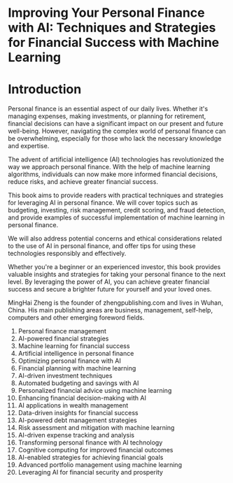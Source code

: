 # Improving Your Personal Finance with AI: Techniques and Strategies for Financial Success with Machine Learning

# Introduction

Personal finance is an essential aspect of our daily lives. Whether it's managing expenses, making investments, or planning for retirement, financial decisions can have a significant impact on our present and future well-being. However, navigating the complex world of personal finance can be overwhelming, especially for those who lack the necessary knowledge and expertise.

The advent of artificial intelligence (AI) technologies has revolutionized the way we approach personal finance. With the help of machine learning algorithms, individuals can now make more informed financial decisions, reduce risks, and achieve greater financial success.

This book aims to provide readers with practical techniques and strategies for leveraging AI in personal finance. We will cover topics such as budgeting, investing, risk management, credit scoring, and fraud detection, and provide examples of successful implementation of machine learning in personal finance.

We will also address potential concerns and ethical considerations related to the use of AI in personal finance, and offer tips for using these technologies responsibly and effectively.

Whether you're a beginner or an experienced investor, this book provides valuable insights and strategies for taking your personal finance to the next level. By leveraging the power of AI, you can achieve greater financial success and secure a brighter future for yourself and your loved ones.

MingHai Zheng is the founder of zhengpublishing.com and lives in Wuhan, China. His main publishing areas are business, management, self-help, computers and other emerging foreword fields.


1. Personal finance management
2. AI-powered financial strategies
3. Machine learning for financial success
4. Artificial intelligence in personal finance
5. Optimizing personal finance with AI
6. Financial planning with machine learning
7. AI-driven investment techniques
8. Automated budgeting and savings with AI
9. Personalized financial advice using machine learning
10. Enhancing financial decision-making with AI
11. AI applications in wealth management
12. Data-driven insights for financial success
13. AI-powered debt management strategies
14. Risk assessment and mitigation with machine learning
15. AI-driven expense tracking and analysis
16. Transforming personal finance with AI technology
17. Cognitive computing for improved financial outcomes
18. AI-enabled strategies for achieving financial goals
19. Advanced portfolio management using machine learning
20. Leveraging AI for financial security and prosperity
